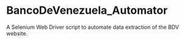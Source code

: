 # BancoDeVenezuela_Automator
A Selenium Web Driver script to automate data extraction of the BDV website.
